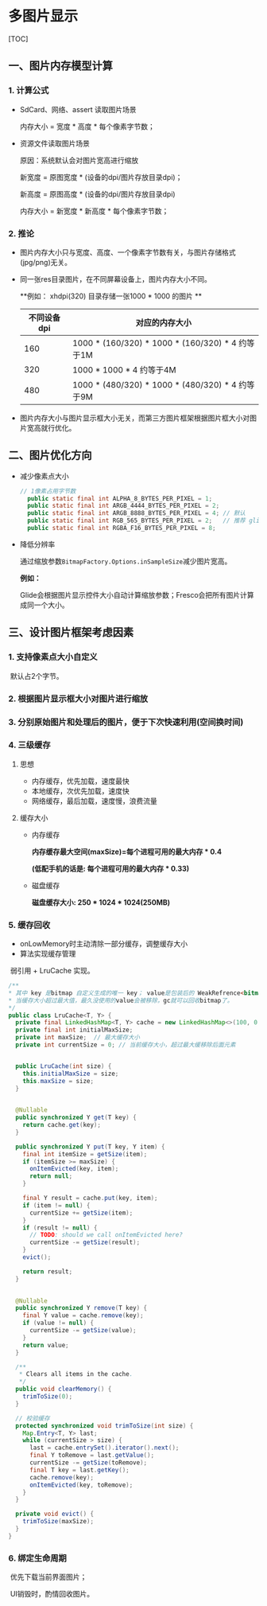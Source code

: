 # 多图片显示

[TOC]

## 一、图片内存模型计算

### 1. 计算公式

- SdCard、网络、assert 读取图片场景

  内存大小 = 宽度 * 高度 * 每个像素字节数；

- 资源文件读取图片场景

  原因：系统默认会对图片宽高进行缩放

  新宽度 = 原图宽度 * (设备的dpi/图片存放目录dpi)；

  新高度 = 原图高度 * (设备的dpi/图片存放目录dpi)

  内存大小 = 新宽度 * 新高度 * 每个像素字节数；

### 2. 推论

- 图片内存大小只与宽度、高度、一个像素字节数有关，与图片存储格式(jpg/png)无关。

- 同一张res目录图片，在不同屏幕设备上，图片内存大小不同。

  **例如： xhdpi(320) 目录存储一张1000 * 1000 的图片 **

  | 不同设备dpi | 对应的内存大小                                   |
  | ----------- | ------------------------------------------------ |
  | 160         | 1000 * (160/320) * 1000 * (160/320) * 4 约等于1M |
  | 320         | 1000 * 1000 * 4 约等于4M                         |
  | 480         | 1000 * (480/320) * 1000 * (480/320) * 4 约等于9M |

- 图片内存大小与图片显示框大小无关，而第三方图片框架根据图片框大小对图片宽高就行优化。

## 二、图片优化方向

- 减少像素点大小

  ```java
  // 1像素占用字节数
    public static final int ALPHA_8_BYTES_PER_PIXEL = 1;
    public static final int ARGB_4444_BYTES_PER_PIXEL = 2;
    public static final int ARGB_8888_BYTES_PER_PIXEL = 4; // 默认
    public static final int RGB_565_BYTES_PER_PIXEL = 2;   // 推荐 glide
    public static final int RGBA_F16_BYTES_PER_PIXEL = 8;
  ```

- 降低分辨率

  通过缩放参数`BitmapFactory.Options.inSampleSize`减少图片宽高。

  **例如：**

  ​	Glide会根据图片显示控件大小自动计算缩放参数；Fresco会把所有图片计算成同一个大小。

## 三、设计图片框架考虑因素

### 1. 支持像素点大小自定义

​	默认占2个字节。

### 2. 根据图片显示框大小对图片进行缩放

### 3. 分别原始图片和处理后的图片，便于下次快速利用(空间换时间)

### 4. 三级缓存

 1. 思想

    - 内存缓存，优先加载，速度最快
    - 本地缓存，次优先加载，速度快
    - 网络缓存，最后加载，速度慢，浪费流量

 2. 缓存大小

    - 内存缓存

      **内存缓存最大空间(maxSize)=每个进程可用的最大内存 \* 0.4**

      **(低配手机的话是: 每个进程可用的最大内存 \* 0.33)**

    - 磁盘缓存

      **磁盘缓存大小: 250 \* 1024 \* 1024(250MB)**

### 5. 缓存回收

- onLowMemory时主动清除一部分缓存，调整缓存大小
- 算法实现缓存管理

​	弱引用 + LruCache 实现。

```java
/**
* 其中 key 是bitmap 自定义生成的唯一 key； value是包装后的 WeakRefrence<bitmap>,
* 当缓存大小超过最大值，最久没使用的value会被移除，gc就可以回收bitmap了。
*/
public class LruCache<T, Y> {
  private final LinkedHashMap<T, Y> cache = new LinkedHashMap<>(100, 0.75f, true);
  private final int initialMaxSize;
  private int maxSize;  // 最大缓存大小
  private int currentSize = 0; // 当前缓存大小，超过最大缓移除后面元素


  public LruCache(int size) {
    this.initialMaxSize = size;
    this.maxSize = size;
  }

 
  @Nullable
  public synchronized Y get(T key) {
    return cache.get(key);
  }

  public synchronized Y put(T key, Y item) {
    final int itemSize = getSize(item);
    if (itemSize >= maxSize) {
      onItemEvicted(key, item);
      return null;
    }

    final Y result = cache.put(key, item);
    if (item != null) {
      currentSize += getSize(item);
    }
    if (result != null) {
      // TODO: should we call onItemEvicted here?
      currentSize -= getSize(result);
    }
    evict();

    return result;
  }

 
  @Nullable
  public synchronized Y remove(T key) {
    final Y value = cache.remove(key);
    if (value != null) {
      currentSize -= getSize(value);
    }
    return value;
  }

  /**
   * Clears all items in the cache.
   */
  public void clearMemory() {
    trimToSize(0);
  }

  // 校验缓存
  protected synchronized void trimToSize(int size) {
    Map.Entry<T, Y> last;
    while (currentSize > size) {
      last = cache.entrySet().iterator().next();
      final Y toRemove = last.getValue();
      currentSize -= getSize(toRemove);
      final T key = last.getKey();
      cache.remove(key);
      onItemEvicted(key, toRemove);
    }
  }

  private void evict() {
    trimToSize(maxSize);
  }
}

```

### 6. 绑定生命周期

​	 优先下载当前界面图片；

​	 UI销毁时，酌情回收图片。

